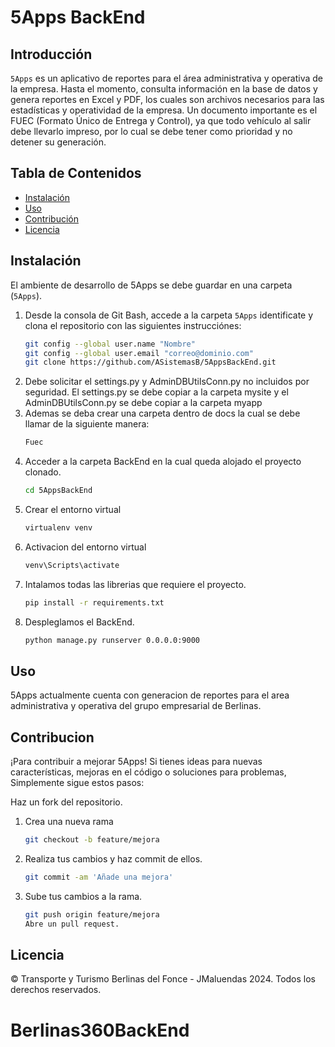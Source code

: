 # 5Apps BackEnd

## Introducción

`5Apps` es un aplicativo de reportes para el área administrativa y operativa de la empresa. Hasta el momento, consulta información en la base de datos y genera reportes en Excel y PDF, los cuales son archivos necesarios para las estadísticas y operatividad de la empresa. Un documento importante es el FUEC (Formato Único de Entrega y Control), ya que todo vehículo al salir debe llevarlo impreso, por lo cual se debe tener como prioridad y no detener su generación.

## Tabla de Contenidos

- [Instalación](#instalación)
- [Uso](#uso)
- [Contribución](#contribución)
- [Licencia](#licencia)

## Instalación

El ambiente de desarrollo de 5Apps se debe guardar en una carpeta (`5Apps`).

1. Desde la consola de Git Bash, accede a la carpeta `5Apps` identificate y clona el repositorio con las siguientes instrucciónes:
   ```bash
   git config --global user.name "Nombre"
   git config --global user.email "correo@dominio.com"
   git clone https://github.com/ASistemasB/5AppsBackEnd.git
   ```
2. Debe solicitar el settings.py y AdminDBUtilsConn.py no incluidos por seguridad.
   El settings.py se debe copiar a la carpeta mysite y el AdminDBUtilsConn.py se debe copiar a la carpeta myapp
3. Ademas se deba crear una carpeta dentro de docs la cual se debe llamar de la siguiente manera:
   ```bash
   Fuec
4. Acceder a la carpeta BackEnd en la cual queda alojado el proyecto clonado.
   ```bash
   cd 5AppsBackEnd
   ```
5. Crear el entorno virtual
   ```bash
   virtualenv venv
   ```
6. Activacion del entorno virtual
   ```bash
   venv\Scripts\activate
   ```
7. Intalamos todas las librerias que requiere el proyecto.
   ```bash
   pip install -r requirements.txt
   ```
8. Despleglamos el BackEnd.
   ```bash
   python manage.py runserver 0.0.0.0:9000
   ```

## Uso

5Apps actualmente cuenta con generacion de reportes para el area administrativa y operativa del grupo empresarial de Berlinas.

## Contribucion

¡Para contribuir a mejorar 5Apps! Si tienes ideas para nuevas características, mejoras en el código o soluciones para problemas, Simplemente sigue estos pasos:

Haz un fork del repositorio.

1. Crea una nueva rama
   ```bash
   git checkout -b feature/mejora
   ```
2. Realiza tus cambios y haz commit de ellos.
   ```bash
   git commit -am 'Añade una mejora'
   ```
3. Sube tus cambios a la rama.
   ```bash
   git push origin feature/mejora
   Abre un pull request.
   ```

## Licencia

© Transporte y Turismo Berlinas del Fonce - JMaluendas 2024. Todos los derechos reservados.
# Berlinas360BackEnd
